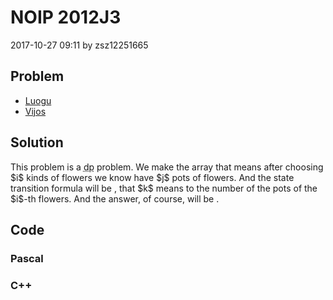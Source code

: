 <h1>NOIP 2012J3</h1>
<p><time>2017-10-27 09:11</time> by zsz12251665</p>
<section>
	<h2>Problem</h2>
	<ul class="buttonList">
		<a target="_blank" href="https://www.luogu.com.cn/problem/P1077"><li>Luogu</li></a>
		<a target="_blank" href="https://www.vijos.org/p/1792"><li>Vijos</li></a>
	</ul>
</section>
<section>
	<h2>Solution</h2>
	<p>This problem is a <abbr title="dynamic programming">dp</abbr> problem. We make the <data value="v{dp}"></data> array that <data value="v{dp}b{v{i}o{,}v{j}}"></data> means after choosing $i$ kinds of flowers we know have $j$ pots of flowers. And the state transition formula will be <data value="v{dp}b{v{i}o{,}v{j}}o{=}o{&sum;}i{o{min}o{(}v{a}b{v{i}}o{,}v{j}o{)}l{}v{k}o{=}c{0}}v{dp}b{v{i}o{-}c{1}o{,}v{j}o{-}v{k}}"></data>, that $k$ means to the number of the pots of the $i$-th flowers. And the answer, of course, will be <data value="v{dp}b{v{n}o{,}v{m}}"></data>. </p>
</section>
<section>
	<h2>Code</h2>
	<section>
		<h3>Pascal</h3>
		<code lang="pas"></code>
	</section>
	<section>
		<h3>C++</h3>
		<code lang="cpp"></code>
	</section>
</section>

